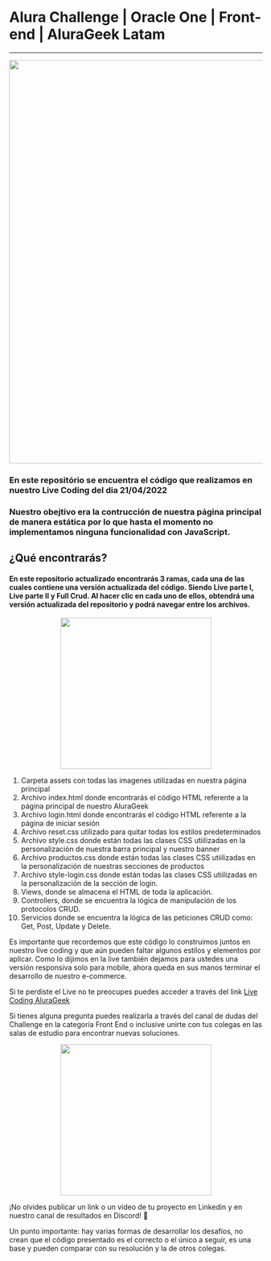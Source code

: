 # Alura Challenge | Oracle One | Front-end | AluraGeek Latam
---
<p align="center" >
     <img width="800" heigth="400" src="https://user-images.githubusercontent.com/91544872/153603780-b5e5b462-893b-471c-9b7f-7f57ad2aaff3.png">
</p>

### En este repositório se encuentra el código que realizamos en nuestro Live Coding del dia 21/04/2022
### Nuestro obejtivo era la contrucción de nuestra página principal de manera estática por lo que hasta el momento no implementamos ninguna funcionalidad con JavaScript.

## ¿Qué encontrarás?

#### En este repositorio actualizado encontrarás 3 ramas, cada una de las cuales contiene una versión actualizada del código. Siendo Live parte I, Live parte II y Full Crud. Al hacer clic en cada uno de ellos, obtendrá una versión actualizada del repositorio y podrá navegar entre los archivos.

<p align="center" >
     <img width="300" heigth="400" src="https://user-images.githubusercontent.com/101413385/203182662-94c38802-9506-46f1-8a7a-292ef40aae4c.png">
</p>


1) Carpeta assets con todas las imagenes utilizadas en nuestra página principal
2) Archivo index.html donde encontrarás el código HTML referente a la página principal de nuestro AluraGeek
3) Archivo login.html donde encontrarás el código HTML referente a la página de iniciar sesión 
4) Archivo reset.css utilizado para quitar todas los estilos predeterminados
5) Archivo style.css donde están todas las clases CSS utiilizadas en la personalización de nuestra barra principal y nuestro banner
6) Archivo productos.css donde están todas las clases CSS utiilizadas en la personalización de nuestras secciones de productos 
7) Archivo style-login.css  donde están todas las clases CSS utiilizadas en la personalización de la sección de login.
8) Views, donde se almacena el HTML de toda la aplicación.
9) Controllers, donde se encuentra la lógica de manipulación de los protocolos CRUD.
10) Servicios donde se encuentra la lógica de las peticiones CRUD como: Get, Post, Update y Delete.

Es importante que recordemos que este código lo construimos juntos en nuestro live coding y que aún pueden faltar algunos estilos y elementos por aplicar.
Como lo dijimos en la live también dejamos para ustedes una versión responsiva solo para mobile, ahora queda en sus manos terminar el desarrollo de nuestro e-commerce.

Si te perdiste el Live no te preocupes puedes acceder a través del link [Live Coding AluraGeek](https://www.youtube.com/watch?v=fAkdeHeIB7U)


Si tienes alguna pregunta puedes realizarla a través del canal de dudas del Challenge en la categoría Front End o inclusive unirte con tus colegas en las salas de estudio para encontrar nuevas soluciones.

<p align="center" >
     <img width="300" heigth="400" src="https://user-images.githubusercontent.com/101413385/164736272-0e50eea3-9196-4af5-96fe-700eae2b5a81.png">
</p>

¡No olvides publicar un link o un vídeo de tu proyecto en Linkedin y en nuestro canal de resultados en Discord! 🏁

Un punto importante: hay varias formas de desarrollar los desafíos, no crean que el código presentado es el correcto o el único a seguir, es una base y pueden comparar con su resolución y la de otros colegas.
